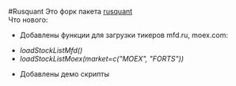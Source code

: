#Rusquant
Это форк пакета [rusquant](http://r-forge.r-project.org/projects/rusquant/)  
Что нового:
* Добавлены функции для загрузки тикеров  mfd.ru, moex.com:  
+ *loadStockListMfd()*
+ *loadStockListMoex(market=c("MOEX", "FORTS"))*
* Добавлены демо скрипты
